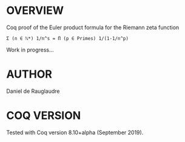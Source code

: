 # OVERVIEW
Coq proof of the Euler product formula for the Riemann zeta function

    Σ (n ∈ ℕ*) 1/n^s = Π (p ∈ Primes) 1/(1-1/n^p)

Work in progress...

# AUTHOR
Daniel de Rauglaudre

# COQ VERSION
Tested with Coq version 8.10+alpha (September 2019).
